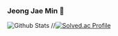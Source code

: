 ### Jeong Jae Min 👋
![Github Stats](https://github-readme-stats.vercel.app/api?username=woalsdl04&show_icons=true)
//[![Solved.ac Profile](http://mazassumnida.wtf/api/v2/generate_badge?boj=woalsdl04)](https://solved.ac/profile/woalsdl04)

<!--
**woalsdl04/woalsdl04** is a ✨ _special_ ✨ repository because its `README.md` (this file) appears on your GitHub profile.

Here are some ideas to get you started:

- 🔭 I’m currently working on ...
- 🌱 I’m currently learning ...
- 👯 I’m looking to collaborate on ...
- 🤔 I’m looking for help with ...
- 💬 Ask me about ...
- 📫 How to reach me: ...
- 😄 Pronouns: ...
- ⚡ Fun fact: ...
-->
